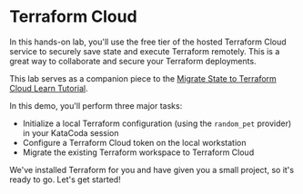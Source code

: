 # Terraform Cloud

In this hands-on lab, you'll use the free tier of the hosted Terraform Cloud service to securely save state and execute Terraform remotely. This is a great way to collaborate and secure your Terraform deployments.

This lab serves as a companion piece to the [Migrate State to Terraform Cloud Learn Tutorial](https://learn.hashicorp.com/tutorials/terraform/cloud-migrate?in=terraform/state).

In this demo, you'll perform three major tasks:

- Initialize a local Terraform configuration (using the `random_pet` provider) in  your KataCoda session
- Configure a Terraform Cloud token on the local workstation
- Migrate the existing Terraform workspace to Terraform Cloud

We've installed Terraform for you and have given you a small project, so it's ready to go. Let's get started!
